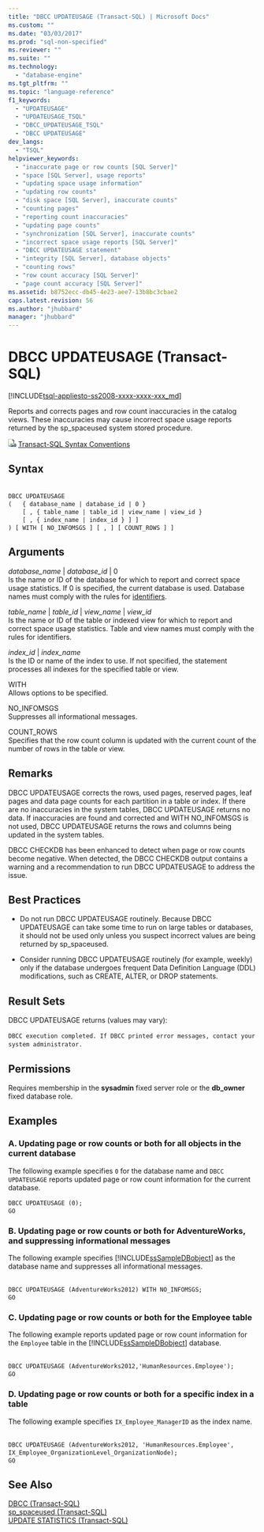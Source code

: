 ```yaml
---
title: "DBCC UPDATEUSAGE (Transact-SQL) | Microsoft Docs"
ms.custom: ""
ms.date: "03/03/2017"
ms.prod: "sql-non-specified"
ms.reviewer: ""
ms.suite: ""
ms.technology: 
  - "database-engine"
ms.tgt_pltfrm: ""
ms.topic: "language-reference"
f1_keywords: 
  - "UPDATEUSAGE"
  - "UPDATEUSAGE_TSQL"
  - "DBCC_UPDATEUSAGE_TSQL"
  - "DBCC UPDATEUSAGE"
dev_langs: 
  - "TSQL"
helpviewer_keywords: 
  - "inaccurate page or row counts [SQL Server]"
  - "space [SQL Server], usage reports"
  - "updating space usage information"
  - "updating row counts"
  - "disk space [SQL Server], inaccurate counts"
  - "counting pages"
  - "reporting count inaccuracies"
  - "updating page counts"
  - "synchronization [SQL Server], inaccurate counts"
  - "incorrect space usage reports [SQL Server]"
  - "DBCC UPDATEUSAGE statement"
  - "integrity [SQL Server], database objects"
  - "counting rows"
  - "row count accuracy [SQL Server]"
  - "page count accuracy [SQL Server]"
ms.assetid: b8752ecc-db45-4e23-aee7-13b8bc3cbae2
caps.latest.revision: 56
ms.author: "jhubbard"
manager: "jhubbard"
---
```

# DBCC UPDATEUSAGE (Transact-SQL)
[!INCLUDE[tsql-appliesto-ss2008-xxxx-xxxx-xxx_md](../../database-engine/configure/windows/includes/tsql-appliesto-ss2008-xxxx-xxxx-xxx-md.md)]

  Reports and corrects pages and row count inaccuracies in the catalog views. These inaccuracies may cause incorrect space usage reports returned by the sp_spaceused system stored procedure.  
  
 ![Topic link icon](../../database-engine/configure/windows/media/topic-link.gif "Topic link icon") [Transact-SQL Syntax Conventions](../Topic/Transact-SQL%20Syntax%20Conventions%20\(Transact-SQL\).md)  
  
## Syntax  
  
```  
  
DBCC UPDATEUSAGE   
(   { database_name | database_id | 0 }   
    [ , { table_name | table_id | view_name | view_id }   
    [ , { index_name | index_id } ] ]   
) [ WITH [ NO_INFOMSGS ] [ , ] [ COUNT_ROWS ] ]   
```  
  
## Arguments  
 *database_name* | *database_id* | 0  
 Is the name or ID of the database for which to report and correct space usage statistics. If 0 is specified, the current database is used. Database names must comply with the rules for [identifiers](../../relational-databases/databases/database-identifiers.md).  
  
 *table_name* | *table_id* | *view_name* | *view_id*  
 Is the name or ID of the table or indexed view for which to report and correct space usage statistics. Table and view names must comply with the rules for identifiers.  
  
 *index_id* | *index_name*  
 Is the ID or name of the index to use. If not specified, the statement processes all indexes for the specified table or view.  
  
 WITH  
 Allows options to be specified.  
  
 NO_INFOMSGS  
 Suppresses all informational messages.  
  
 COUNT_ROWS  
 Specifies that the row count column is updated with the current count of the number of rows in the table or view.  
  
## Remarks  
 DBCC UPDATEUSAGE corrects the rows, used pages, reserved pages, leaf pages and data page counts for each partition in a table or index. If there are no inaccuracies in the system tables, DBCC UPDATEUSAGE returns no data. If inaccuracies are found and corrected and WITH NO_INFOMSGS is not used, DBCC UPDATEUSAGE returns the rows and columns being updated in the system tables.  
  
 DBCC CHECKDB has been enhanced to detect when page or row counts become negative. When detected, the DBCC CHECKDB output contains a warning and a recommendation to run DBCC UPDATEUSAGE to address the issue.  
  
## Best Practices  
  
-   Do not run DBCC UPDATEUSAGE routinely. Because DBCC UPDATEUSAGE can take some time to run on large tables or databases, it should not be used only unless you suspect incorrect values are being returned by sp_spaceused.  
  
-   Consider running DBCC UPDATEUSAGE routinely (for example, weekly) only if the database undergoes frequent Data Definition Language (DDL) modifications, such as CREATE, ALTER, or DROP statements.  
  
## Result Sets  
 DBCC UPDATEUSAGE returns (values may vary):  
  
 `DBCC execution completed. If DBCC printed error messages, contact your system administrator.`  
  
## Permissions  
 Requires membership in the **sysadmin** fixed server role or the **db_owner** fixed database role.  
  
## Examples  
  
### A. Updating page or row counts or both for all objects in the current database  
 The following example specifies `0` for the database name and `DBCC UPDATEUSAGE` reports updated page or row count information for the current database.  
  
```  
DBCC UPDATEUSAGE (0);  
GO  
```  
  
### B. Updating page or row counts or both for AdventureWorks, and suppressing informational messages  
 The following example specifies [!INCLUDE[ssSampleDBobject](../../database-engine/availability-groups/windows/includes/sssampledbobject-md.md)] as the database name and suppresses all informational messages.  
  
```  
  
DBCC UPDATEUSAGE (AdventureWorks2012) WITH NO_INFOMSGS;   
GO  
```  
  
### C. Updating page or row counts or both for the Employee table  
 The following example reports updated page or row count information for the `Employee` table in the [!INCLUDE[ssSampleDBobject](../../database-engine/availability-groups/windows/includes/sssampledbobject-md.md)] database.  
  
```  
  
DBCC UPDATEUSAGE (AdventureWorks2012,'HumanResources.Employee');  
GO  
```  
  
### D. Updating page or row counts or both for a specific index in a table  
 The following example specifies `IX_Employee_ManagerID` as the index name.  
  
```  
  
DBCC UPDATEUSAGE (AdventureWorks2012, 'HumanResources.Employee', IX_Employee_OrganizationLevel_OrganizationNode);  
GO  
```  
  
## See Also  
 [DBCC &#40;Transact-SQL&#41;](../../t-sql/database-console-commands/dbcc-transact-sql.md)   
 [sp_spaceused &#40;Transact-SQL&#41;](../../relational-databases/system-stored-procedures/sp-spaceused-transact-sql.md)   
 [UPDATE STATISTICS &#40;Transact-SQL&#41;](../../t-sql/statements/update-statistics-transact-sql.md)  
  
  
